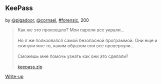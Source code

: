 ## KeePass
by [@pigadoor](https://t.me/pigadoor), [@cornael](https://t.me/cornael), [#forensic](/README.md#forensic), 200

> Как же это произошло? Мои пароли все украли... <br><br>Но я же пользовался самой безопасной программой. Они еще и скинули мне то, каким образом они все провернули... <br><br>Сможешь мне помочь узнать как они это сделали?<br><br><a href="keepass.zip" download>keepass.zip</a>


[Write-up](WRITEUP.md)
